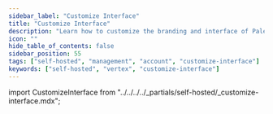 ```yaml
---
sidebar_label: "Customize Interface"
title: "Customize Interface"
description: "Learn how to customize the branding and interface of Palette VerteX"
icon: ""
hide_table_of_contents: false
sidebar_position: 55
tags: ["self-hosted", "management", "account", "customize-interface"]
keywords: ["self-hosted", "vertex", "customize-interface"]
---
```


import CustomizeInterface from "../../../../_partials/self-hosted/_customize-interface.mdx";

<CustomizeInterface name="customize-interface" edition="VerteX" version="VerteX" andor="VerteX"/>
